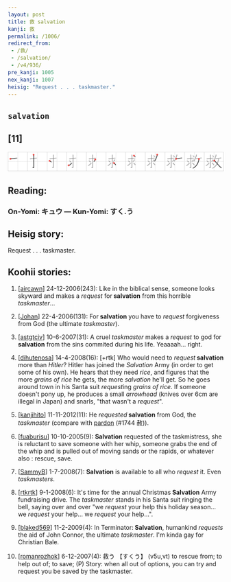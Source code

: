 ```yaml
---
layout: post
title: 救 salvation
kanji: 救
permalink: /1006/
redirect_from:
 - /救/
 - /salvation/
 - /v4/936/
pre_kanji: 1005
nex_kanji: 1007
heisig: "Request . . . taskmaster."
---
```


## `salvation`

## [11]

<div class="stroke"><img src="../images/E69591.png" /></div>

## Reading:

### On-Yomi: キュウ &mdash; Kun-Yomi: すく.う

## Heisig story:

Request . . . taskmaster.

## Koohii stories:

1) [<a href="http://kanji.koohii.com/profile/aircawn">aircawn</a>] 24-12-2006(243): Like in the biblical sense, someone looks skyward and makes a <em>request</em> for<strong> salvation</strong> from this horrible <em>taskmaster</em>...

2) [<a href="http://kanji.koohii.com/profile/Johan">Johan</a>] 22-4-2006(131): For<strong> salvation</strong> you have to <em>request</em> forgiveness from God (the ultimate <em>taskmaster</em>).

3) [<a href="http://kanji.koohii.com/profile/astgtciv">astgtciv</a>] 10-6-2007(31): A cruel <em>taskmaster</em> makes a <em>request</em> to god for<strong> salvation</strong> from the sins commited during his life. Yeaaaah... right.

4) [<a href="http://kanji.koohii.com/profile/dihutenosa">dihutenosa</a>] 14-4-2008(16): [+rtk] Who would need to <em>request</em><strong> salvation</strong> more than <em>Hitler</em>? Hitler has joined the <em>Salvation</em> Army (in order to get some of his own). He hears that they need <em>rice</em>, and figures that the more <em>grains of rice</em> he gets, the more <em>salvation</em> he&#039;ll get. So he goes around town in his Santa suit <em>request</em>ing <em>grains of rice</em>. If someone doesn&#039;t pony up, he produces a small <em>arrowhead</em> (knives over 6cm are illegal in Japan) and snarls, &quot;that wasn&#039;t a <em>request</em>&quot;.

5) [<a href="http://kanji.koohii.com/profile/kanjihito">kanjihito</a>] 11-11-2012(11): He <em>requested</em><strong> salvation</strong> from God, the <em>taskmaster</em> (compare with <a href="../1744">pardon</a> (#1744 赦)).

6) [<a href="http://kanji.koohii.com/profile/fuaburisu">fuaburisu</a>] 10-10-2005(9): <strong>Salvation</strong> requested of the taskmistress, she is reluctant to save someone with her whip, someone grabs the end of the whip and is pulled out of moving sands or the rapids, or whatever also : rescue, save.

7) [<a href="http://kanji.koohii.com/profile/SammyB">SammyB</a>] 1-7-2008(7): <strong>Salvation</strong> is available to all who <em>request</em> it. Even <em>taskmasters</em>.

8) [<a href="http://kanji.koohii.com/profile/rtkrtk">rtkrtk</a>] 9-1-2008(6): It&#039;s time for the annual Christmas<strong> Salvation</strong> Army fundraising drive. The <em>taskmaster</em> stands in his Santa suit ringing the bell, saying over and over &quot;we <em>request</em> your help this holiday season... we <em>request</em> your help... we <em>request</em> your help...&quot;.

9) [<a href="http://kanji.koohii.com/profile/blaked569">blaked569</a>] 11-2-2009(4): In Terminator:<strong> Salvation</strong>, humankind <em>requests</em> the aid of John Connor, the ultimate <em>taskmaster</em>. I&#039;m kinda gay for Christian Bale.

10) [<a href="http://kanji.koohii.com/profile/romanrozhok">romanrozhok</a>] 6-12-2007(4): 救う 【すくう】 (v5u,vt) to rescue from; to help out of; to save; (P) Story: when all out of options, you can try and request you be saved by the taskmaster.
